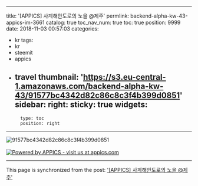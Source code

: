 
---
title: '[APPICS] 사계해안도로의 노을 @제주'
permlink: backend-alpha-kw-43-appics-im-3661
catalog: true
toc_nav_num: true
toc: true
position: 9999
date: 2018-11-03 00:57:03
categories:
- kr
tags:
- kr
- steemit
- appics
- travel
thumbnail: 'https://s3.eu-central-1.amazonaws.com/backend-alpha-kw-43/91577bc4342d82c86c8c3f4b399d0851'
sidebar:
    right:
        sticky: true
widgets:
    -
        type: toc
        position: right
---


![91577bc4342d82c86c8c3f4b399d0851](https://s3.eu-central-1.amazonaws.com/backend-alpha-kw-43/91577bc4342d82c86c8c3f4b399d0851)<br/><br/>[![Powered by APPICS - visit us at appics.com](https://s3.eu-central-1.amazonaws.com/appics-staging/steemit_banner.gif)](https://appics.com?ref=steemit.com/3661)

- - -

This page is synchronized from the post: ['[APPICS] 사계해안도로의 노을 @제주'](https://steemit.com/@donekim/backend-alpha-kw-43-appics-im-3661)

